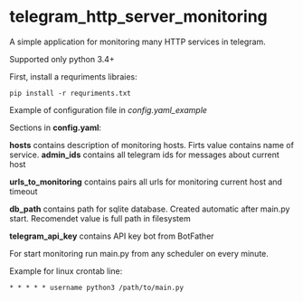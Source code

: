# telegram_http_server_monitoring
A simple application for monitoring many HTTP services in telegram. 

Supported only python 3.4+

First, install a requriments libraies:

`pip install -r requriments.txt`


Example of configuration file in _config.yaml_example_

Sections in **config.yaml**:

**hosts** contains description of monitoring hosts. Firts value contains name of service.
**admin_ids** contains all telegram ids for messages about current host

**urls_to_monitoring** contains pairs  all urls for monitoring current host and timeout 

**db_path** contains path for sqlite database. Created automatic after main.py start. Recomendet value is full path in filesystem

**telegram_api_key** contains API key bot from BotFather


For start monitoring run main.py from any scheduler on every minute.

Example for linux crontab line:

`* * * * * username python3 /path/to/main.py `